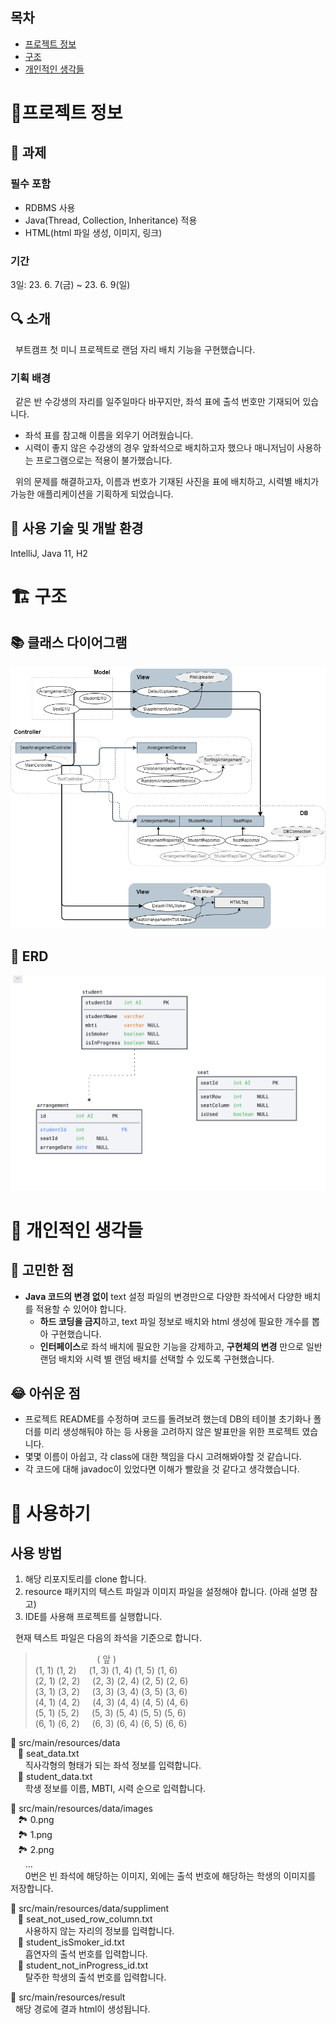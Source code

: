 ## 목차
- [프로젝트 정보](#%ED%94%84%EB%A1%9C%EC%A0%9D%ED%8A%B8-%EC%A0%95%EB%B3%B4)
- [구조](#-%EA%B5%AC%EC%A1%B0)
- [개인적인 생각들](#-개인적인-생각들)

# 🚀프로젝트 정보
## 📌 과제
### 필수 포함
- RDBMS 사용
- Java(Thread, Collection, Inheritance) 적용
- HTML(html 파일 생성, 이미지, 링크)
### 기간
3일: 23. 6. 7(금) ~ 23. 6. 9(일)
## 🔍 소개
&nbsp; 부트캠프 첫 미니 프로젝트로 랜덤 자리 배치 기능을 구현했습니다.<br>

### 기획 배경
&nbsp; 같은 반 수강생의 자리를 일주일마다 바꾸지만, 좌석 표에 출석 번호만 기재되어 있습니다.<br>
- 좌석 표를 참고해 이름을 외우기 어려웠습니다.
- 시력이 좋지 않은 수강생의 경우 앞좌석으로 배치하고자 했으나 매니저님이 사용하는 프로그램으로는 적용이 불가했습니다.<br>

&nbsp; 위의 문제를 해결하고자, 이름과 번호가 기재된 사진을 표에 배치하고, 시력별 배치가 가능한 애플리케이션을 기획하게 되었습니다.

## 🔧 사용 기술 및 개발 환경
IntelliJ, Java 11, H2


# 🏗 구조
## 📚 클래스 다이어그램
![이미지](./image/class_diagram.png)

## 💾 ERD

![이미지](./image/erd.png)


# 💭 개인적인 생각들
## 🤔 고민한 점
- **Java 코드의 변경 없이** text 설정 파일의 변경만으로 다양한 좌석에서 다양한 배치를 적용할 수 있어야 합니다.
  - **하드 코딩을 금지**하고, text 파일 정보로 배치와 html 생성에 필요한 개수를 뽑아 구현했습니다.
  - **인터페이스**로 좌석 배치에 필요한 기능을 강제하고, **구현체의 변경** 만으로 일반 랜덤 배치와 시력 별 랜덤 배치를 선택할 수 있도록 구현했습니다.
## 😂 아쉬운 점
- 프로젝트 README를 수정하며 코드를 돌려보려 했는데 DB의 테이블 초기화나 폴더를 미리 생성해둬야 하는 등 사용을 고려하지 않은 발표만을 위한 프로젝트 였습니다.
- 몇몇 이름이 아쉽고, 각 class에 대한 책임을 다시 고려해봐야할 것 같습니다.
- 각 코드에 대해 javadoc이 있었다면 이해가 빨랐을 것 같다고 생각했습니다.

# 🔆 사용하기
## 사용 방법
1. 해당 리포지토리를 clone 합니다.
2. resource 패키지의 텍스트 파일과 이미지 파일을 설정해야 합니다. (아래 설명 참고)
3. IDE를 사용해 프로젝트를 실행합니다.


&nbsp; 현재 텍스트 파일은 다음의 좌석을 기준으로 합니다.
>&nbsp;&nbsp;&nbsp;&nbsp;&nbsp;&nbsp;&nbsp;&nbsp;&nbsp;&nbsp;&nbsp;&nbsp;&nbsp;&nbsp;&nbsp;&nbsp;&nbsp;&nbsp;&nbsp;&nbsp;&nbsp;&nbsp;&nbsp;&nbsp;&nbsp;(     앞     )<br>
(1, 1) (1, 2)&nbsp;&nbsp;&nbsp;&nbsp;&nbsp;(1, 3) (1, 4) (1, 5) (1, 6)<br>
(2, 1) (2, 2)&nbsp;&nbsp;&nbsp;&nbsp;&nbsp;(2, 3) (2, 4) (2, 5) (2, 6)<br>
(3, 1) (3, 2)&nbsp;&nbsp;&nbsp;&nbsp;&nbsp;(3, 3) (3, 4) (3, 5) (3, 6)<br>
(4, 1) (4, 2)&nbsp;&nbsp;&nbsp;&nbsp;&nbsp;(4, 3) (4, 4) (4, 5) (4, 6)<br>
(5, 1) (5, 2)&nbsp;&nbsp;&nbsp;&nbsp;&nbsp;(5, 3) (5, 4) (5, 5) (5, 6)<br>
(6, 1) (6, 2)&nbsp;&nbsp;&nbsp;&nbsp;&nbsp;(6, 3) (6, 4) (6, 5) (6, 6)<br>


📂 src/main/resources/data<br>
&nbsp;&nbsp;&nbsp;📄 seat_data.txt<br>
&nbsp;&nbsp;&nbsp;&nbsp;&nbsp;&nbsp;직사각형의 형태가 되는 좌석 정보를 입력합니다.<br>
&nbsp;&nbsp;&nbsp;📄 student_data.txt<br>
&nbsp;&nbsp;&nbsp;&nbsp;&nbsp;&nbsp;학생 정보를 이름, MBTI, 시력 순으로 입력합니다.

📂  src/main/resources/data/images<br>
&nbsp;&nbsp;&nbsp;🏞 0.png<br>
&nbsp;&nbsp;&nbsp;🏞 1.png<br>
&nbsp;&nbsp;&nbsp;🏞 2.png<br>
&nbsp;&nbsp;&nbsp;&nbsp;&nbsp;&nbsp;...<br>
&nbsp;&nbsp;&nbsp;&nbsp;&nbsp;&nbsp;0번은 빈 좌석에 해당하는 이미지, 외에는 출석 번호에 해당하는 학생의 이미지를 저장합니다.

📂 src/main/resources/data/suppliment<br>
&nbsp;&nbsp;&nbsp;📄 seat_not_used_row_column.txt<br>
&nbsp;&nbsp;&nbsp;&nbsp;&nbsp;&nbsp;사용하지 않는 자리의 정보를 입력합니다.<br>
&nbsp;&nbsp;&nbsp;📄 student_isSmoker_id.txt<br>
&nbsp;&nbsp;&nbsp;&nbsp;&nbsp;&nbsp;흡연자의 출석 번호를 입력합니다.<br>
&nbsp;&nbsp;&nbsp;📄 student_not_inProgress_id.txt<br>
&nbsp;&nbsp;&nbsp;&nbsp;&nbsp;&nbsp;탈주한 학생의 출석 번호를 입력합니다.<br>

📂 src/main/resources/result<br>
&nbsp; 해당 경로에 결과 html이 생성됩니다.